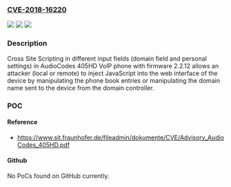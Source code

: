 ### [CVE-2018-16220](https://cve.mitre.org/cgi-bin/cvename.cgi?name=CVE-2018-16220)
![](https://img.shields.io/static/v1?label=Product&message=n%2Fa&color=blue)
![](https://img.shields.io/static/v1?label=Version&message=n%2Fa&color=blue)
![](https://img.shields.io/static/v1?label=Vulnerability&message=n%2Fa&color=brighgreen)

### Description

Cross Site Scripting in different input fields (domain field and personal settings) in AudioCodes 405HD VoIP phone with firmware 2.2.12 allows an attacker (local or remote) to inject JavaScript into the web interface of the device by manipulating the phone book entries or manipulating the domain name sent to the device from the domain controller.

### POC

#### Reference
- https://www.sit.fraunhofer.de/fileadmin/dokumente/CVE/Advisory_AudioCodes_405HD.pdf

#### Github
No PoCs found on GitHub currently.

